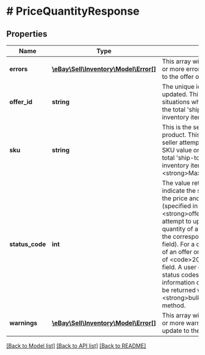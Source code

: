 # # PriceQuantityResponse

## Properties

Name | Type | Description | Notes
------------ | ------------- | ------------- | -------------
**errors** | [**\eBay\Sell\Inventory\Model\Error[]**](Error.md) | This array will be returned if there were one or more errors associated with the update to the offer or inventory item record. | [optional]
**offer_id** | **string** | The unique identifier of the offer that was updated. This field will not be returned in situations where the seller is only updating the total &#39;ship-to-home&#39; quantity of an inventory item record. | [optional]
**sku** | **string** | This is the seller-defined SKU value of the product. This field is returned whether the seller attempted to update an offer with the SKU value or just attempted to update the total &#39;ship-to-home&#39; quantity of an inventory item record.&lt;br&gt;&lt;br&gt;&lt;strong&gt;Max Length&lt;/strong&gt;: 50&lt;br&gt; | [optional]
**status_code** | **int** | The value returned in this container will indicate the status of the attempt to update the price and/or quantity of the offer (specified in the corresponding &lt;strong&gt;offerId&lt;/strong&gt; field) or the attempt to update the total &#39;ship-to-home&#39; quantity of an inventory item (specified in the corresponding &lt;strong&gt;sku&lt;/strong&gt; field). For a completely successful update of an offer or inventory item record, a value of &lt;code&gt;200&lt;/code&gt; will appear in this field.  A user can view the &lt;strong&gt;HTTP status codes&lt;/strong&gt; section for information on other status codes that may be returned with the &lt;strong&gt;bulkUpdatePriceQuantity&lt;/strong&gt; method. | [optional]
**warnings** | [**\eBay\Sell\Inventory\Model\Error[]**](Error.md) | This array will be returned if there were one or more warnings associated with the update to the offer or inventory item record. | [optional]

[[Back to Model list]](../../README.md#models) [[Back to API list]](../../README.md#endpoints) [[Back to README]](../../README.md)
